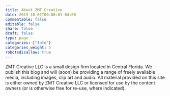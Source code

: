 ```yaml
---
title: About ZMT Creative
date: 2019-10-01T00:00:01-04:00
commentable: false
editable: false
share: false
draft: false
type: page
categories: ["Info"]
categories_weight: 5
robotsdisallow: true
---
```


ZMT Creative LLC is a small design firm located in Central Florida. We publish this blog and will (soon) be providing a range of freely available media, including images, clip art and audio. All material provided on this site is either owned by ZMT Creative LLC or licensed for use by the content owners (or is otherwise free for re-use, where indicated).